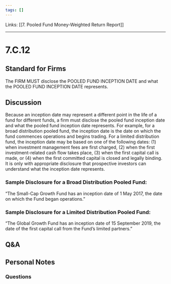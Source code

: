 ```yaml
---
tags: []
---
```

Links: [[7. Pooled Fund Money-Weighted Return Report]]
___
# 7.C.12
## Standard for Firms
The FIRM MUST disclose the POOLED FUND INCEPTION DATE and what the POOLED FUND INCEPTION DATE represents.
## Discussion
Because an inception date may represent a different point in the life of a fund for different funds, a firm must disclose the pooled fund inception date and what the pooled fund inception date represents. For example, for a broad distribution pooled fund, the inception date is the date on which the fund commences operations and begins trading. For a limited distribution fund, the inception date may be based on one of the following dates: (1) when investment management fees are first charged, (2) when the first investment-related cash flow takes place, (3) when the first capital call is made, or (4) when the first committed capital is closed and legally binding. It is only with appropriate disclosure that prospective investors can understand what the inception date represents.

### Sample Disclosure for a Broad Distribution Pooled Fund:
“The Small-Cap Growth Fund has an inception date of 1 May 2017, the date on which the Fund began operations.”
### Sample Disclosure for a Limited Distribution Pooled Fund:
“The Global Growth Fund has an inception date of 15 September 2019, the date of the first capital call from the Fund’s limited partners.”
## Q&A

## Personal Notes

### Questions
